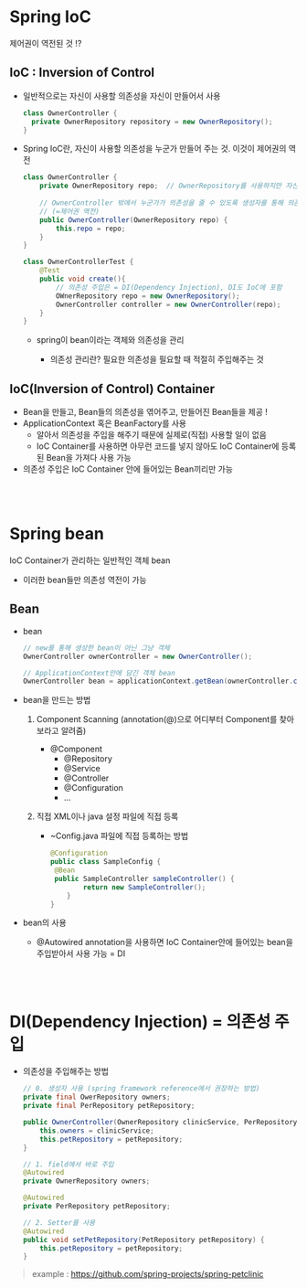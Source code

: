 # Spring IoC

제어권이 역전된 것 !?

## IoC : Inversion of Control
- 일반적으로는 자신이 사용할 의존성을 자신이 만들어서 사용

  ```java
  class OwnerController {
  	private OwnerRepository repository = new OwnerRepository();
  }
  ```

- Spring IoC란, 자신이 사용할 의존성을 누군가 만들어 주는 것. 이것이 제어권의 역전

  ```java
  class OwnerController {
      private OwnerRepository repo;  // OwnerRepository를 사용하지만 자신이 만들지 않음
      
      // OwnerController 밖에서 누군가가 의존성을 줄 수 있도록 생성자를 통해 의존성을 받아옴
      // (=제어권 역전)
      public OwnerController(OwnerRepository repo) {
          this.repo = repo;
      }
  } 
  
  class OwnerControllerTest {
      @Test
      public void create(){
          // 의존성 주입은 = DI(Dependency Injection), DI도 IoC에 포함
          OWnerRepository repo = new OwnerRepository();
          OwnerController controller = new OwnerController(repo);
      }
  }
  ```

  - spring이 bean이라는 객체와 의존성을 관리

    - 의존성 관리란? 필요한 의존성을 필요할 때 적절히 주입해주는 것

## IoC(Inversion of Control) Container

- Bean을 만들고, Bean들의 의존성을 엮어주고, 만들어진 Bean들을 제공 !
- ApplicationContext 혹은 BeanFactory를 사용
  - 알아서 의존성을 주입을 해주기 때문에 실제로(직접) 사용할 일이 없음
  - IoC Container를 사용하면 아무런 코드를 넣지 않아도 IoC Container에 등록된 Bean을 가져다 사용 가능
- 의존성 주입은 IoC Container 안에 들어있는 Bean끼리만 가능

<br>

<br>

# Spring bean

IoC Container가 관리하는 일반적인 객체 bean

- 이러한 bean들만 의존성 역전이 가능

## Bean

- bean

  ```java
  // new를 통해 생성한 bean이 아닌 그냥 객체
  OwnerController ownerController = new OwnerController();	
  
  // ApplicationContext안에 담긴 객체 bean
  OwnerController bean = applicationContext.getBean(ownerController.class) 
  ```

- bean을 만드는 방법

  1. Component Scanning (annotation(@)으로 어디부터 Component를 찾아보라고 알려줌)

     - @Component
       - @Repository
       - @Service
       - @Controller
       - @Configuration
       - ...

  2. 직접 XML이나 java 설정 파일에 직접 등록

     - ~Config.java 파일에 직접 등록하는 방법

       ```java
       @Configuration
       public class SampleConfig {
       	@Bean
       	public SampleController sampleController() {
               return new SampleController();
           }
       }
       ```

- bean의 사용

  - @Autowired annotation을 사용하면 IoC Container안에 들어있는 bean을 주입받아서 사용 가능 = DI

<br>

<br>

# DI(Dependency Injection) = 의존성 주입

- 의존성을 주입해주는 방법

  ```java
  // 0. 생성자 사용 (spring framework reference에서 권장하는 방법)
  private final OwerRepository owners;
  private final PerRepository petRepository;
  
  public OwnerController(OwnerRepository clinicService, PerRepository petRepository) {
      this.owners = clinicService;
      this.petRepository = petRepository;
  }
  
  // 1. field에서 바로 주입
  @Autowired
  private OwnerRepository owners;	
  
  @Autowired
  private PerRepository petRepository;
  
  // 2. Setter를 사용
  @Autowired
  public void setPetRepository(PetRepository petRepository) {
      this.petRepository = petRepository;
  }
  ```

  

>  example : https://github.com/spring-projects/spring-petclinic